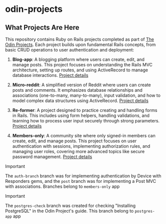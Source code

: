 # odin-projects

## What Projects Are Here

This repository contains Ruby on Rails projects completed as part of [The Odin Projects](https://www.theodinproject.com/). Each project builds upon fundamental Rails concepts, from basic CRUD operations to user authentication and deployment:

1. **Blog-app**: A blogging platform where users can create, edit, and manage posts. This project focuses on understanding the Rails MVC architecture, setting up routes, and using ActiveRecord to manage database interactions. [Project details](https://www.theodinproject.com/lessons/ruby-on-rails-blog-app)

2. **Micro-reddit**: A simplified version of Reddit where users can create posts and comments. It emphasizes database relationships and associations (one-to-many, many-to-many), input validation, and how to model complex data structures using ActiveRecord. [Project details](https://www.theodinproject.com/lessons/ruby-on-rails-micro-reddit)

3. **Re-former**: A project designed to practice creating and handling forms in Rails. This includes using form helpers, handling validations, and learning how to process user input securely through strong parameters. [Project details](https://www.theodinproject.com/lessons/ruby-on-rails-forms)

4. **Members-only**: A community site where only signed-in members can create, edit, and manage posts. This project focuses on user authentication with sessions, implementing authorization rules, and managing user roles, covering more advanced topics like secure password management. [Project details](https://www.theodinproject.com/lessons/ruby-on-rails-members-only)

> [!IMPORTANT]  
> The `auth-branch` branch was for implementing authentication by Device with Responders gems, and the `post` branch was for implementing a Post MVC with associations.
> Branches belong to `members-only` app

> [!IMPORTANT]  
> The `postgres-check` branch was created for checking "Installing PostgreSQL" in the Odin Project's guide. This branch belong to `postgres-app` app